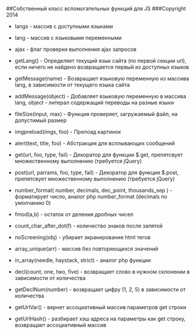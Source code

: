 ##Собственный класс вспомогательных функций для JS
###Copyright 2014

* langs - массив с доступными языками
* lang - массив с языковыми переменными
* ajax - флаг проверки выполнения ajax запросов

* getLang() - Определяет текущий язык сайта (по первой секции url), если ничего не найдено возвращается первый из доступных языков
* getMessage(name) - Возвращает языковую переменную из массива lang, в зависимости от текущего языка сайта
* addMessage(object) - Добавляет языковую переменную в массива lang, object - литерал содержащий переводы на разные языки
* fileSize(input, max) - Функция проверяет, загружаемый файл, на допустимый размер
* imgpreload(imgs, foo) - Прелоад картинок
* alert(text, title, foo) - Абстракция для всплывающих сообщений
* get(url, foo, type, fail) - Декоратор для функции $.get, препятсвует множественному выполнению (требуется jQuery)
* post(url, parrams, foo, type, fail) - Декоратор для функции $.post, препятсвует множественному выполнению (требуется jQuery)
* number_format( number, decimals, dec_point, thousands_sep ) - форматирует число, аналог php number_format (decimals по умолчанию 0)
* fmod(a,b) - остаток от деления дробных чисел
* count_char_after_dot(f) - количество знаков после запятой
* noScreening(obj) - убирает экранирование html тегов
* array_unique(arr) - массив без повторяющихся значений
* in_array(needle, haystack, strict) - аналог php функции
* decl(count, one, two, five) - возвращает слово в нужном склонении в зависимости от количества
* getDeclNum(number) - возвращает цифру (1, 2, 5) в зависимости от количества
* getUrlVar() - вернет ассоциативный массив параметров get строки
* getUrlHash() - разбирает хэш адреса на параметры как get строку, возвращает ассоциативный массив
